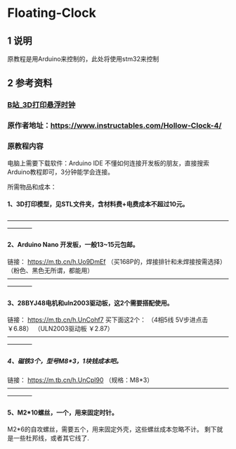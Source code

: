 # Floating-Clock

## 1 说明
原教程是用Arduino来控制的，此处将使用stm32来控制

## 2 参考资料
### [B站_3D打印悬浮时钟](https://www.bilibili.com/video/BV1Pv4y1s7A2/?spm_id_from=333.337.search-card.all.click&vd_source=2cf9620c0fc780ec3ddac064e19ef80e)
### 原作者地址：https://www.instructables.com/Hollow-Clock-4/
### 原教程内容
电脑上需要下载软件：Arduino IDE
不懂如何连接开发板的朋友，直接搜索Arduino教程即可，3分钟能学会连接。

所需物品和成本：
#### 1、3D打印模型，见STL文件夹，含材料费+电费成本不超过10元。
————————————————————————————————————————
#### 2、Arduino Nano 开发板，一般13~15元包邮。
链接：
https://m.tb.cn/h.Uo9DmEf
（买168P的，焊接排针和未焊接按需选择）
（粉色、黑色无所谓，都能用）
————————————————————————————————————————
#### 3、28BYJ48电机和uln2003驱动板，这2个需要搭配使用。
链接：
https://m.tb.cn/h.UnCohf7
买下面这2个：
（4相5线 5V步进点击 ￥6.88）
（ULN2003驱动板 ￥2.87）
————————————————————————————————————————
##### 4、磁铁3个，型号M8*3，1块钱成本吧。
链接：
https://m.tb.cn/h.UnCpl90
（规格：M8*3）
————————————————————————————————————————
#### 5、M2*10螺丝，一个，用来固定时针。
M2*6的自攻螺丝，需要五个，用来固定外壳，这些螺丝成本忽略不计。
剩下就是一些杜邦线，或者其它线了.

